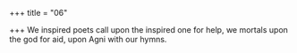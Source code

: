 +++
title = "06"

+++
We inspired poets call upon the inspired one for help, we mortals upon  the god for aid,
upon Agni with our hymns.